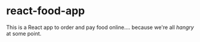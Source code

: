 # react-food-app

This is a React app to order and pay food online.... because we're all _hangry_ at some point.

